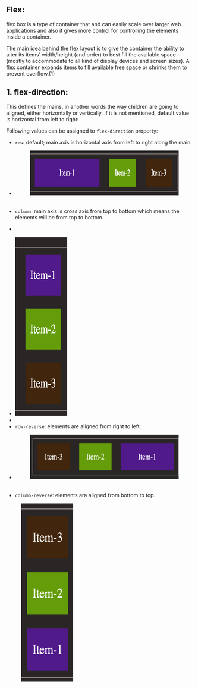 ## Flex:

flex box is a type of container that and can easily scale over larger web applications and also it gives more control for controlling the elements inside a container.

The main idea behind the flex layout is to give the container the ability to alter its items’ width/height (and order) to best fill the available space (mostly to accommodate to all kind of display devices and screen sizes). A flex container expands items to fill available free space or shrinks them to prevent overflow.(1)

## 1. flex-direction:

This defines the mains, in another words the way children are going to aligned, either horizontally or vertically.
If it is not mentioned, default value is horizontal from left to right:

Following values can be assigned to `flex-direction` property:

- `row`: default; main axis is horizontal axis from left to right along the main.
- <figure>
  <img src="../assets/direction/container.png" alt="description of row direction" height="120" width="480" />
  </figure> </br>
- `column`: main axis is cross axis from top to bottom which means the elements will be from top to bottom.
- <figure>
- <img src="../assets/direction/col.png" alt="description of block level elements" height="480" width="140" />
- </figure></br>
- `row-reverse`: elements are aligned from right to left.
- <figure>
  <img src="../assets/direction/row-rev.png" alt="flex direction row reverse" height="120" width="480" />
  </figure></br>
- `column-reverse`: elements ara aligned from bottom to top.
<figure>
<img src="../assets/direction/col-rev.png" alt="flex direction reverse column" height="480" width="140" />
</figure>
